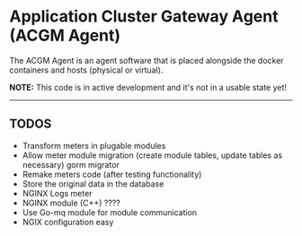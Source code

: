 # Application Cluster Gateway Agent (ACGM Agent)

The ACGM Agent is an agent software that is placed alongside the docker containers and hosts (physical or virtual).

**NOTE:** This code is in active development and it's not in a usable state yet!

---

## TODOS

* Transform meters in plugable modules
* Allow meter module migration (create module tables, update tables as necessary) gorm migrator
* Remake meters code (after testing functionality)
* Store the original data in the database
* NGINX Logs meter
* NGINX module (C++) ????
* Use Go-mq module for module communication
* NGIX configuration easy
